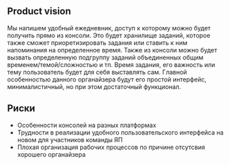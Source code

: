 ## Product vision

Мы напишем удобный ежедневник, доступ к которому можно будет получить прямо из консоли. Это будет хранилище заданий, которое также сможет приоретизировать задания или ставить к ним напоминания на определенное время. Также из консоли можно будет вызвать определенную подгруппу заданий объединенных общим временем/темой/сложностью и тп. Время задания, его важность или тему пользователь будет для себя выставлять сам. Главной особенностью данного органайзера будут его простой интерфейс, минималистичный, но при этом достаточный функционал.

## Риски

- Особенности консолей на разных платформах
- Трудности в реализации удобного пользовательского интерфейса на новом для участников команды ЯП
- Плохая организация рабочих процессов по причине отсутсвия хорошего органайзера
